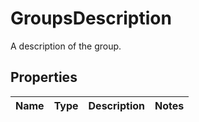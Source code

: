 

# GroupsDescription

A description of the group.

## Properties

| Name | Type | Description | Notes |
|------------ | ------------- | ------------- | -------------|



